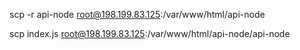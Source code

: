 scp -r api-node root@198.199.83.125:/var/www/html/api-node

scp index.js root@198.199.83.125:/var/www/html/api-node/api-node